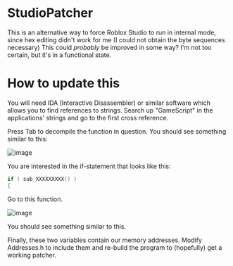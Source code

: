 # StudioPatcher
This is an alternative way to force Roblox Studio to run in internal mode, since hex editing didn't work for me (I could not obtain the byte sequences necessary)
This could *probably* be improved in some way? I'm not too certain, but it's in a functional state.

# How to update this
You will need IDA (Interactive Disassembler) or similar software which allows you to find references to strings.
Search up "GameScript" in the applications' strings and go to the first cross reference.

Press Tab to decompile the function in question.
You should see something similar to this:

![image](https://github.com/the-wawa/StudioPatcher/assets/83979811/f4d53ebb-89b6-4808-8389-708687afbfed)

You are interested in the if-statement that looks like this:
```cpp
if ( sub_XXXXXXXXX() )
{
```

Go to this function.

![image](https://github.com/the-wawa/StudioPatcher/assets/83979811/d7814fed-bf55-475d-9832-05c84448d653)

You should see something similar to this.

Finally, these two variables contain our memory addresses.
Modify Addresses.h to include them and re-build the program to (hopefully) get a working patcher.
